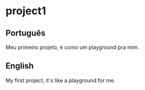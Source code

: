 # project1

## Português 
Meu primeiro projeto, é como um playground pra mim.


## English
My first project, it's like a playground for me.
